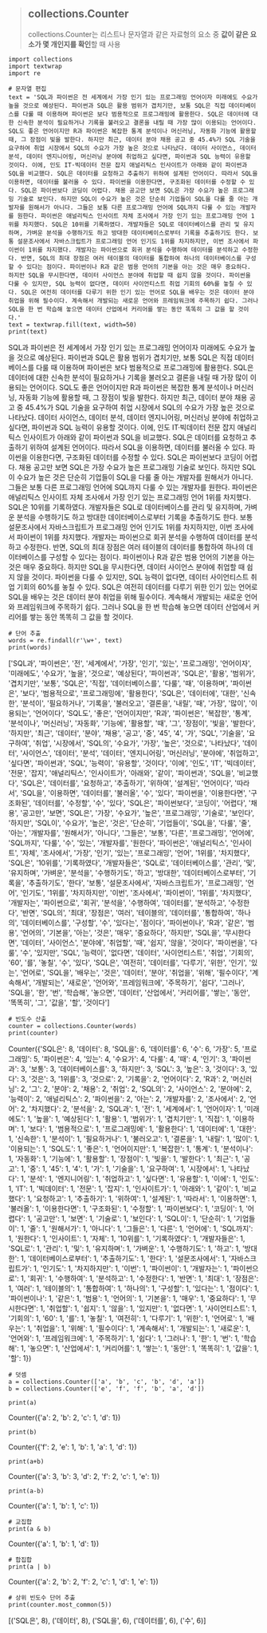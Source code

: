 > ## collections.Counter
> collections.Counter는 리스트나 문자열과 같은 자료형의 요소 중 **값이 같은 요소가 몇 개인지를 확인**할 때 사용

~~~
import collections
import textwrap
import re
~~~
~~~
# 문자열 편집
text = 'SQL과 파이썬은 전 세계에서 가장 인기 있는 프로그래밍 언어이자 미래에도 수요가 높을 것으로 예상된다. 파이썬과 SQL은 활용 범위가 겹치기만, 보통 SQL은 직접 데이터베이스를 다룰 때 이용하며 파이썬은 보다 범용적으로 프로그래밍에 활용한다. SQL은 데이터에 대한 신속한 분석이 필요하거나 기록을 불러오고 결론을 내릴 때 가장 많이 이용되는 언어이다. SQL도 좋은 언어이지만 R과 파이썬은 복잡한 통계 분석이나 머신러닝, 자동화 기능에 활용할 때, 그 장점이 빛을 발한다. 하지만 최근, 데이터 분야 채용 공고 중 45.4%가 SQL 기술을 요구하여 취업 시장에서 SQL의 수요가 가장 높은 것으로 나타났다. 데이터 사이언스, 데이터 분석, 데이터 엔지니어링, 머신러닝 분야에 취업하고 싶다면, 파이썬과 SQL 능력이 유용할 것이다. 이에, 인도 IT·빅데이터 전문 잡지 애널리틱스 인사이트가 아래와 같이 파이썬과 SQL을 비교했다. SQL은 데이터를 요청하고 추출하기 위하여 설계된 언어이다. 따라서 SQL을 이용하면, 데이터를 불러올 수 있다. 파이썬을 이용한다면, 구조화된 데이터를 수정할 수 있다. SQL은 파이썬보다 코딩이 어렵다. 채용 공고만 보면 SQL은 가장 수요가 높은 프로그래밍 기술로 보인다. 하지만 SQL이 수요가 높은 것은 단순히 기업들이 SQL을 다룰 줄 아는 개발자를 원해서가 아니다. 그들은 보통 다른 프로그래밍 언어에 SQL까지 다룰 수 있는 개발자를 원한다. 파이썬은 애널리틱스 인사이트 자체 조사에서 가장 인기 있는 프로그래밍 언어 1위를 차지했다. SQL은 10위를 기록하였다. 개발자들은 SQL로 데이터베이스를 관리 및 유지하며, 가벼운 분석을 수행하기도 하고 방대한 데이터베이스로부터 기록을 추출하기도 한다. 보통 설문조사에서 자바스크립트가 프로그래밍 언어 인기도 1위를 차지하지만, 이번 조사에서 파이썬이 1위를 차지했다. 개발자는 파이썬으로 회귀 분석을 수행하여 데이터를 분석하고 수정한다. 반면, SQL의 최대 장점은 여러 테이블의 데이터를 통합하여 하나의 데이터베이스를 구성할 수 있다는 점이다. 파이썬이나 R과 같은 범용 언어의 기본을 아는 것은 매우 중요하다. 하지만 SQL을 무시한다면, 데이터 사이언스 분야에 취업할 때 쉽지 않을 것이다. 파이썬을 다룰 수 있지만, SQL 능력이 없다면, 데이터 사이언티스트 취업 기회의 60%를 놓칠 수 있다. SQL은 여전히 데이터를 다루기 위한 인기 있는 언어로 SQL을 배우는 것은 데이터 분야 취업을 위해 필수이다. 계속해서 개발되는 새로운 언어와 프레임워크에 주목하기 쉽다. 그러나 SQL을 한 번 학습해 놓으면 데이터 산업에서 커리어를 쌓는 동안 똑똑히 그 값을 할 것이다.'
text = textwrap.fill(text, width=50)
print(text)
~~~
SQL과 파이썬은 전 세계에서 가장 인기 있는 프로그래밍 언어이자 미래에도 수요가 높을
것으로 예상된다. 파이썬과 SQL은 활용 범위가 겹치기만, 보통 SQL은 직접
데이터베이스를 다룰 때 이용하며 파이썬은 보다 범용적으로 프로그래밍에 활용한다. SQL은
데이터에 대한 신속한 분석이 필요하거나 기록을 불러오고 결론을 내릴 때 가장 많이 이용되는
언어이다. SQL도 좋은 언어이지만 R과 파이썬은 복잡한 통계 분석이나 머신러닝, 자동화
기능에 활용할 때, 그 장점이 빛을 발한다. 하지만 최근, 데이터 분야 채용 공고 중
45.4%가 SQL 기술을 요구하여 취업 시장에서 SQL의 수요가 가장 높은 것으로
나타났다. 데이터 사이언스, 데이터 분석, 데이터 엔지니어링, 머신러닝 분야에 취업하고
싶다면, 파이썬과 SQL 능력이 유용할 것이다. 이에, 인도 IT·빅데이터 전문 잡지
애널리틱스 인사이트가 아래와 같이 파이썬과 SQL을 비교했다. SQL은 데이터를 요청하고
추출하기 위하여 설계된 언어이다. 따라서 SQL을 이용하면, 데이터를 불러올 수 있다.
파이썬을 이용한다면, 구조화된 데이터를 수정할 수 있다. SQL은 파이썬보다 코딩이
어렵다. 채용 공고만 보면 SQL은 가장 수요가 높은 프로그래밍 기술로 보인다. 하지만
SQL이 수요가 높은 것은 단순히 기업들이 SQL을 다룰 줄 아는 개발자를 원해서가
아니다. 그들은 보통 다른 프로그래밍 언어에 SQL까지 다룰 수 있는 개발자를 원한다.
파이썬은 애널리틱스 인사이트 자체 조사에서 가장 인기 있는 프로그래밍 언어 1위를
차지했다. SQL은 10위를 기록하였다. 개발자들은 SQL로 데이터베이스를 관리 및
유지하며, 가벼운 분석을 수행하기도 하고 방대한 데이터베이스로부터 기록을 추출하기도 한다.
보통 설문조사에서 자바스크립트가 프로그래밍 언어 인기도 1위를 차지하지만, 이번 조사에서
파이썬이 1위를 차지했다. 개발자는 파이썬으로 회귀 분석을 수행하여 데이터를 분석하고
수정한다. 반면, SQL의 최대 장점은 여러 테이블의 데이터를 통합하여 하나의
데이터베이스를 구성할 수 있다는 점이다. 파이썬이나 R과 같은 범용 언어의 기본을 아는
것은 매우 중요하다. 하지만 SQL을 무시한다면, 데이터 사이언스 분야에 취업할 때 쉽지
않을 것이다. 파이썬을 다룰 수 있지만, SQL 능력이 없다면, 데이터 사이언티스트 취업
기회의 60%를 놓칠 수 있다. SQL은 여전히 데이터를 다루기 위한 인기 있는 언어로
SQL을 배우는 것은 데이터 분야 취업을 위해 필수이다. 계속해서 개발되는 새로운 언어와
프레임워크에 주목하기 쉽다. 그러나 SQL을 한 번 학습해 놓으면 데이터 산업에서 커리어를
쌓는 동안 똑똑히 그 값을 할 것이다.
~~~
# 단어 추출
words = re.findall(r'\w+', text)
print(words)
~~~
['SQL과', '파이썬은', '전', '세계에서', '가장', '인기', '있는', '프로그래밍', '언어이자', '미래에도', '수요가', '높을', '것으로', '예상된다', '파이썬과', 'SQL은', '활용', '범위가', '겹치기만', '보통', 'SQL은', '직접', '데이터베이스를', '다룰', '때', '이용하며', '파이썬은', '보다', '범용적으로', '프로그래밍에', '활용한다', 'SQL은', '데이터에', '대한', '신속한', '분석이', '필요하거나', '기록을', '불러오고', '결론을', '내릴', '때', '가장', '많이', '이용되는', '언어이다', 'SQL도', '좋은', '언어이지만', 'R과', '파이썬은', '복잡한', '통계', '분석이나', '머신러닝', '자동화', '기능에', '활용할', '때', '그', '장점이', '빛을', '발한다', '하지만', '최근', '데이터', '분야', '채용', '공고', '중', '45', '4', '가', 'SQL', '기술을', '요구하여', '취업', '시장에서', 'SQL의', '수요가', '가장', '높은', '것으로', '나타났다', '데이터', '사이언스', '데이터', '분석', '데이터', '엔지니어링', '머신러닝', '분야에', '취업하고', '싶다면', '파이썬과', 'SQL', '능력이', '유용할', '것이다', '이에', '인도', 'IT', '빅데이터', '전문', '잡지', '애널리틱스', '인사이트가', '아래와', '같이', '파이썬과', 'SQL을', '비교했다', 'SQL은', '데이터를', '요청하고', '추출하기', '위하여', '설계된', '언어이다', '따라서', 'SQL을', '이용하면', '데이터를', '불러올', '수', '있다', '파이썬을', '이용한다면', '구조화된', '데이터를', '수정할', '수', '있다', 'SQL은', '파이썬보다', '코딩이', '어렵다', '채용', '공고만', '보면', 'SQL은', '가장', '수요가', '높은', '프로그래밍', '기술로', '보인다', '하지만', 'SQL이', '수요가', '높은', '것은', '단순히', '기업들이', 'SQL을', '다룰', '줄', '아는', '개발자를', '원해서가', '아니다', '그들은', '보통', '다른', '프로그래밍', '언어에', 'SQL까지', '다룰', '수', '있는', '개발자를', '원한다', '파이썬은', '애널리틱스', '인사이트', '자체', '조사에서', '가장', '인기', '있는', '프로그래밍', '언어', '1위를', '차지했다', 'SQL은', '10위를', '기록하였다', '개발자들은', 'SQL로', '데이터베이스를', '관리', '및', '유지하며', '가벼운', '분석을', '수행하기도', '하고', '방대한', '데이터베이스로부터', '기록을', '추출하기도', '한다', '보통', '설문조사에서', '자바스크립트가', '프로그래밍', '언어', '인기도', '1위를', '차지하지만', '이번', '조사에서', '파이썬이', '1위를', '차지했다', '개발자는', '파이썬으로', '회귀', '분석을', '수행하여', '데이터를', '분석하고', '수정한다', '반면', 'SQL의', '최대', '장점은', '여러', '테이블의', '데이터를', '통합하여', '하나의', '데이터베이스를', '구성할', '수', '있다는', '점이다', '파이썬이나', 'R과', '같은', '범용', '언어의', '기본을', '아는', '것은', '매우', '중요하다', '하지만', 'SQL을', '무시한다면', '데이터', '사이언스', '분야에', '취업할', '때', '쉽지', '않을', '것이다', '파이썬을', '다룰', '수', '있지만', 'SQL', '능력이', '없다면', '데이터', '사이언티스트', '취업', '기회의', '60', '를', '놓칠', '수', '있다', 'SQL은', '여전히', '데이터를', '다루기', '위한', '인기', '있는', '언어로', 'SQL을', '배우는', '것은', '데이터', '분야', '취업을', '위해', '필수이다', '계속해서', '개발되는', '새로운', '언어와', '프레임워크에', '주목하기', '쉽다', '그러나', 'SQL을', '한', '번', '학습해', '놓으면', '데이터', '산업에서', '커리어를', '쌓는', '동안', '똑똑히', '그', '값을', '할', '것이다']
~~~
# 빈도수 산출
counter = collections.Counter(words)
print(counter)
~~~
Counter({'SQL은': 8, '데이터': 8, 'SQL을': 6, '데이터를': 6, '수': 6, '가장': 5, '프로그래밍': 5, '파이썬은': 4, '있는': 4, '수요가': 4, '다룰': 4, '때': 4, '인기': 3, '파이썬과': 3, '보통': 3, '데이터베이스를': 3, '하지만': 3, 'SQL': 3, '높은': 3, '것이다': 3, '있다': 3, '것은': 3, '1위를': 3, '것으로': 2, '기록을': 2, '언어이다': 2, 'R과': 2, '머신러닝': 2, '그': 2, '분야': 2, '채용': 2, '취업': 2, 'SQL의': 2, '사이언스': 2, '분야에': 2, '능력이': 2, '애널리틱스': 2, '파이썬을': 2, '아는': 2, '개발자를': 2, '조사에서': 2, '언어': 2, '차지했다': 2, '분석을': 2, 'SQL과': 1, '전': 1, '세계에서': 1, '언어이자': 1, '미래에도': 1, '높을': 1, '예상된다': 1, '활용': 1, '범위가': 1, '겹치기만': 1, '직접': 1, '이용하며': 1, '보다': 1, '범용적으로': 1, '프로그래밍에': 1, '활용한다': 1, '데이터에': 1, '대한': 1, '신속한': 1, '분석이': 1, '필요하거나': 1, '불러오고': 1, '결론을': 1, '내릴': 1, '많이': 1, '이용되는': 1, 'SQL도': 1, '좋은': 1, '언어이지만': 1, '복잡한': 1, '통계': 1, '분석이나': 1, '자동화': 1, '기능에': 1, '활용할': 1, '장점이': 1, '빛을': 1, '발한다': 1, '최근': 1, '공고': 1, '중': 1, '45': 1, '4': 1, '가': 1, '기술을': 1, '요구하여': 1, '시장에서': 1, '나타났다': 1, '분석': 1, '엔지니어링': 1, '취업하고': 1, '싶다면': 1, '유용할': 1, '이에': 1, '인도': 1, 'IT': 1, '빅데이터': 1, '전문': 1, '잡지': 1, '인사이트가': 1, '아래와': 1, '같이': 1, '비교했다': 1, '요청하고': 1, '추출하기': 1, '위하여': 1, '설계된': 1, '따라서': 1, '이용하면': 1, '불러올': 1, '이용한다면': 1, '구조화된': 1, '수정할': 1, '파이썬보다': 1, '코딩이': 1, '어렵다': 1, '공고만': 1, '보면': 1, '기술로': 1, '보인다': 1, 'SQL이': 1, '단순히': 1, '기업들이': 1, '줄': 1, '원해서가': 1, '아니다': 1, '그들은': 1, '다른': 1, '언어에': 1, 'SQL까지': 1, '원한다': 1, '인사이트': 1, '자체': 1, '10위를': 1, '기록하였다': 1, '개발자들은': 1, 'SQL로': 1, '관리': 1, '및': 1, '유지하며': 1, '가벼운': 1, '수행하기도': 1, '하고': 1, '방대한': 1, '데이터베이스로부터': 1, '추출하기도': 1, '한다': 1, '설문조사에서': 1, '자바스크립트가': 1, '인기도': 1, '차지하지만': 1, '이번': 1, '파이썬이': 1, '개발자는': 1, '파이썬으로': 1, '회귀': 1, '수행하여': 1, '분석하고': 1, '수정한다': 1, '반면': 1, '최대': 1, '장점은': 1, '여러': 1, '테이블의': 1, '통합하여': 1, '하나의': 1, '구성할': 1, '있다는': 1, '점이다': 1, '파이썬이나': 1, '같은': 1, '범용': 1, '언어의': 1, '기본을': 1, '매우': 1, '중요하다': 1, '무시한다면': 1, '취업할': 1, '쉽지': 1, '않을': 1, '있지만': 1, '없다면': 1, '사이언티스트': 1, '기회의': 1, '60': 1, '를': 1, '놓칠': 1, '여전히': 1, '다루기': 1, '위한': 1, '언어로': 1, '배우는': 1, '취업을': 1, '위해': 1, '필수이다': 1, '계속해서': 1, '개발되는': 1, '새로운': 1, '언어와': 1, '프레임워크에': 1, '주목하기': 1, '쉽다': 1, '그러나': 1, '한': 1, '번': 1, '학습해': 1, '놓으면': 1, '산업에서': 1, '커리어를': 1, '쌓는': 1, '동안': 1, '똑똑히': 1, '값을': 1, '할': 1})
~~~
# 덧셈
a = collections.Counter(['a', 'b', 'c', 'b', 'd', 'a'])
b = collections.Counter(['e', 'f', 'f', 'b', 'a', 'd'])
~~~
~~~
print(a)
~~~
Counter({'a': 2, 'b': 2, 'c': 1, 'd': 1})
~~~
print(b)
~~~
Counter({'f': 2, 'e': 1, 'b': 1, 'a': 1, 'd': 1})
~~~
print(a+b)
~~~
Counter({'a': 3, 'b': 3, 'd': 2, 'f': 2, 'c': 1, 'e': 1})
~~~
print(a-b)
~~~
Counter({'a': 1, 'b': 1, 'c': 1})
~~~
# 교집합
print(a & b)
~~~
Counter({'a': 1, 'b': 1, 'd': 1})
~~~
# 합집합
print(a | b)
~~~
Counter({'a': 2, 'b': 2, 'f': 2, 'c': 1, 'd': 1, 'e': 1})

~~~
# 상위 빈도수 단어 추출
print(counter.most_common(5))
~~~
[('SQL은', 8), ('데이터', 8), ('SQL을', 6), ('데이터를', 6), ('수', 6)]